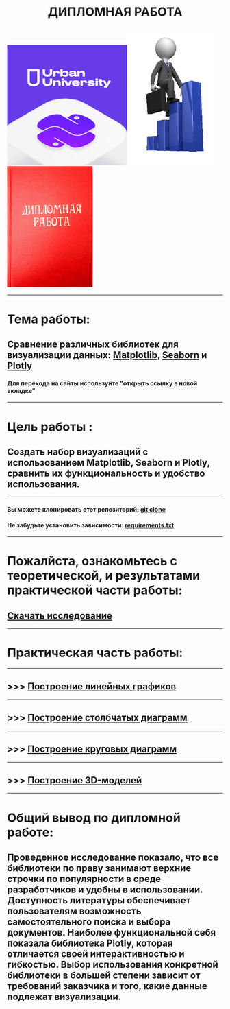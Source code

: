 #  <p align="center"> ДИПЛОМНАЯ РАБОТА

<img src = 'https://github.com/AlexandrKuznetsov1/DegreeProject/blob/master/sketh_for_readme/UU_photo.png' width="280"><img src = 'https://github.com/AlexandrKuznetsov1/DegreeProject/blob/master/sketh_for_readme/my_way.gif' width="200"/><img src = 'https://github.com/AlexandrKuznetsov1/DegreeProject/blob/master/sketh_for_readme/Degree_work.jpg' width="200"/></p>


___________________________________________________________________________________________________________________________________________________________________________________________________________
# Тема работы:
## Сравнение различных библиотек для визуализации данных: [Matplotlib](https://matplotlib.org/), [Seaborn](https://seaborn.pydata.org/) и [Plotly](https://plotly.com/python/) 
#### Для перехода на сайты используйте "открыть ссылку в новой вкладке"
___________________________________________________________________________________________________________________________________________________________________________________________________________
# Цель работы :
## Создать набор визуализаций с использованием Matplotlib, Seaborn и Plotly, сравнить их функциональность и удобство использования.
___________________________________________________________________________________________________________________________________________________________________________________________________________

#### Вы можете клонировать этот репозиторий: [git clone](https://github.com/AlexandrKuznetsov1/DegreeProject)
#### Не забудьте установить зависимости: [requirements.txt](https://github.com/AlexandrKuznetsov1/DegreeProject/blob/master/requirements.txt)
___________________________________________________________________________________________________________________________________________________________________________________________________________
# Пожалйста, ознакомьтесь с теоретической, и результатами практической части работы: 
## [Скачать исследование](https://github.com/AlexandrKuznetsov1/DegreeProject/raw/refs/heads/master/Дипломная%20работа.docx)
___________________________________________________________________________________________________________________________________________________________________________________________________________
# Практическая часть работы:
___________________________________________________________________________________________________________________________________________________________________________________________________________
## >>> [Построение линейных графиков](https://github.com/AlexandrKuznetsov1/DegreeProject/blob/master/line_graphs/read_line_graphs.md)
___________________________________________________________________________________________________________________________________________________________________________________________________________
## >>> [Построение столбчатых диаграмм](https://github.com/AlexandrKuznetsov1/DegreeProject/blob/master/bar_graphs/read_bar_graphs.md)
___________________________________________________________________________________________________________________________________________________________________________________________________________
## >>> [Построение круговых диаграмм](https://github.com/AlexandrKuznetsov1/DegreeProject/blob/master/pie_charts/read_pie_charts.md)
___________________________________________________________________________________________________________________________________________________________________________________________________________
## >>> [Построение 3D-моделей](https://github.com/AlexandrKuznetsov1/DegreeProject/blob/master/3D_models/read_3D.md) 
___________________________________________________________________________________________________________________________________________________________________________________________________________
# Общий вывод по дипломной работе:
## Проведенное исследование показало, что все библиотеки по праву занимают верхние строчки по популярности в среде разработчиков и удобны в использовании. Доступность литературы обеспечивает пользователям возможность самостоятельного поиска и выбора документов. Наиболее функциональной себя показала библиотека Plotly, которая отличается своей интерактивностью и гибкостью. Выбор использования конкретной библиотеки в большей степени зависит от требований заказчика и того, какие данные подлежат визуализации.
